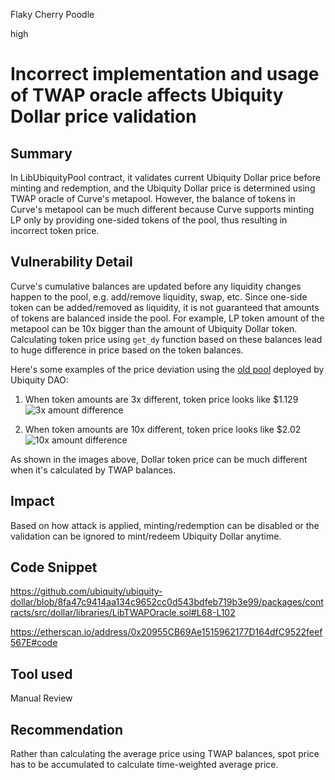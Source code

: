 Flaky Cherry Poodle

high

# Incorrect implementation and usage of TWAP oracle affects Ubiquity Dollar price validation

## Summary
In LibUbiquityPool contract, it validates current Ubiquity Dollar price before minting and redemption, and the Ubiquity Dollar price is determined using TWAP oracle of Curve's metapool.
However, the balance of tokens in Curve's metapool can be much different because Curve supports minting LP only by providing one-sided tokens of the pool, thus resulting in incorrect token price.

## Vulnerability Detail
Curve's cumulative balances are updated before any liquidity changes happen to the pool, e.g. add/remove liquidity, swap, etc.
Since one-side token can be added/removed as liquidity, it is not guaranteed that amounts of tokens are balanced inside the pool. For example, LP token amount of the metapool can be 10x bigger than the amount of Ubiquity Dollar token.
Calculating token price using `get_dy` function based on these balances lead to huge difference in price based on the token balances.

Here's some examples of the price deviation using the [old pool](https://etherscan.io/address/0x20955CB69Ae1515962177D164dfC9522feef567E) deployed by Ubiquity DAO:

1. When token amounts are 3x different, token price looks like $1.129
![3x amount difference](https://i.ibb.co/yghXf3t/image.png)

2. When token amounts are 10x different, token price looks like $2.02
![10x amount difference](https://i.ibb.co/GQYbbyx/image.png)

As shown in the images above, Dollar token price can be much different when it's calculated by TWAP balances.

## Impact
Based on how attack is applied, minting/redemption can be disabled or the validation can be ignored to mint/redeem Ubiquity Dollar anytime.

## Code Snippet
https://github.com/ubiquity/ubiquity-dollar/blob/8fa47c9414aa134c9652cc0d543bdfeb719b3e99/packages/contracts/src/dollar/libraries/LibTWAPOracle.sol#L68-L102

https://etherscan.io/address/0x20955CB69Ae1515962177D164dfC9522feef567E#code

## Tool used
Manual Review

## Recommendation
Rather than calculating the average price using TWAP balances, spot price has to be accumulated to calculate time-weighted average price.